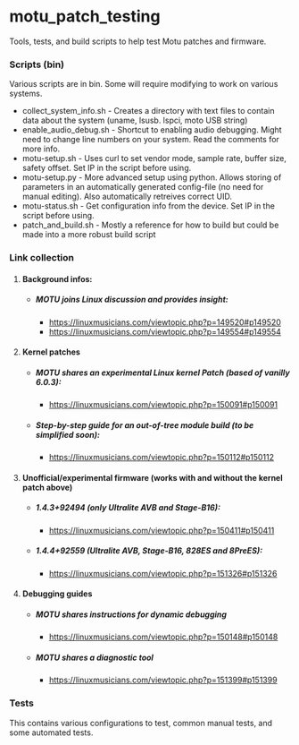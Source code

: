# motu_patch_testing
Tools, tests, and build scripts to help test Motu patches and firmware. 

### Scripts (bin)
Various scripts are in bin. Some will require modifying to work on various systems.

* collect_system_info.sh - Creates a directory with text files to contain data about the system (uname, lsusb. lspci, moto USB string)
* enable_audio_debug.sh - Shortcut to enabling audio debugging. Might need to change line numbers on your system. Read the comments for more info.
* motu-setup.sh - Uses curl to set vendor mode, sample rate, buffer size, safety offset. Set IP in the script before using.
* motu-setup.py - More advanced setup using python. Allows storing of parameters in an automatically generated config-file (no need for manual editing). Also automatically retreives correct UID.
* motu-status.sh - Get configuration info from the device. Set IP in the script before using.
* patch_and_build.sh - Mostly a reference for how to build but could be made into a more robust build script


### Link collection
1. #### Background infos:
   - ##### MOTU joins Linux discussion and provides insight:
     - https://linuxmusicians.com/viewtopic.php?p=149520#p149520
     - https://linuxmusicians.com/viewtopic.php?p=149554#p149554

2. #### Kernel patches
   - ##### MOTU shares an experimental Linux kernel Patch (based of vanilly 6.0.3):
     - https://linuxmusicians.com/viewtopic.php?p=150091#p150091
   - ##### Step-by-step guide for an out-of-tree module build (to be simplified soon):
     - https://linuxmusicians.com/viewtopic.php?p=150112#p150112

3. #### Unofficial/experimental firmware (works with and without the kernel patch above)
   - ##### 1.4.3+92494 (only Ultralite AVB and Stage-B16):
     - https://linuxmusicians.com/viewtopic.php?p=150411#p150411 
   - ##### 1.4.4+92559 (Ultralite AVB, Stage-B16, 828ES and 8PreES):
     - https://linuxmusicians.com/viewtopic.php?p=151326#p151326

4. #### Debugging guides
   - ##### MOTU shares instructions for dynamic debugging
     - https://linuxmusicians.com/viewtopic.php?p=150148#p150148
   - ##### MOTU shares a diagnostic tool
     - https://linuxmusicians.com/viewtopic.php?p=151399#p151399

### Tests
This contains various configurations to test, common manual tests, and some automated tests.
